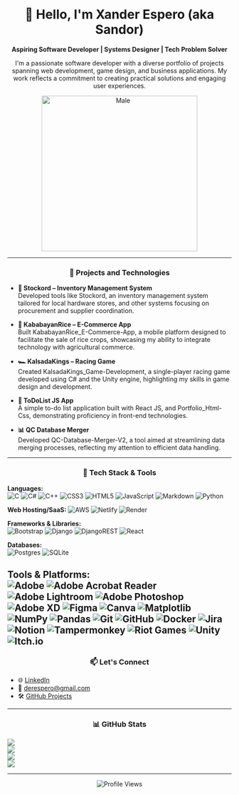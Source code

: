 <div align="center">

# 👋 Hello, I'm Xander Espero (aka Sandor)
**Aspiring Software Developer | Systems Designer | Tech Problem Solver**

I'm a passionate software developer with a diverse portfolio of projects spanning web development, game design, and business applications. My work reflects a commitment to creating practical solutions and engaging user experiences.

<p align="center">
  <img src="https://i.gifer.com/EgUx.gif" width="350" alt="Male">
</p>

</div>

---

<div align="center">

### 💼 Projects and Technologies

</div>

- **🛒 Stockord – Inventory Management System**  
  Developed tools like Stockord, an inventory management system tailored for local hardware stores, and other systems focusing on procurement and supplier coordination.

- **🌾 KababayanRice – E-Commerce App**  
  Built KababayanRice_E-Commerce-App, a mobile platform designed to facilitate the sale of rice crops, showcasing my ability to integrate technology with agricultural commerce.

- **🏎️ KalsadaKings – Racing Game**  
  Created KalsadaKings_Game-Development, a single-player racing game developed using C# and the Unity engine, highlighting my skills in game design and development.

- **📝 ToDoList JS App**  
  A simple to-do list application built with React JS, and Portfolio_Html-Css, demonstrating proficiency in front-end technologies.

- **📊 QC Database Merger**  
  Developed QC-Database-Merger-V2, a tool aimed at streamlining data merging processes, reflecting my attention to efficient data handling.

---

<div align="center">

### 🧠 Tech Stack & Tools

</div>

**Languages:**  
![C](https://img.shields.io/badge/c-%2300599C.svg?style=for-the-badge&logo=c&logoColor=white) ![C#](https://img.shields.io/badge/c%23-%23239120.svg?style=for-the-badge&logo=csharp&logoColor=white) ![C++](https://img.shields.io/badge/c++-%2300599C.svg?style=for-the-badge&logo=c%2B%2B&logoColor=white) ![CSS3](https://img.shields.io/badge/css3-%231572B6.svg?style=for-the-badge&logo=css3&logoColor=white) ![HTML5](https://img.shields.io/badge/html5-%23E34F26.svg?style=for-the-badge&logo=html5&logoColor=white) ![JavaScript](https://img.shields.io/badge/javascript-%23323330.svg?style=for-the-badge&logo=javascript&logoColor=%23F7DF1E) ![Markdown](https://img.shields.io/badge/markdown-%23000000.svg?style=for-the-badge&logo=markdown&logoColor=white) ![Python](https://img.shields.io/badge/python-3670A0?style=for-the-badge&logo=python&logoColor=ffdd54) 

**Web Hosting/SaaS:**
![AWS](https://img.shields.io/badge/AWS-%23FF9900.svg?style=for-the-badge&logo=amazon-aws&logoColor=white) ![Netlify](https://img.shields.io/badge/netlify-%23000000.svg?style=for-the-badge&logo=netlify&logoColor=#00C7B7) ![Render](https://img.shields.io/badge/Render-%46E3B7.svg?style=for-the-badge&logo=render&logoColor=white)

**Frameworks & Libraries:**  
![Bootstrap](https://img.shields.io/badge/bootstrap-%238511FA.svg?style=for-the-badge&logo=bootstrap&logoColor=white) ![Django](https://img.shields.io/badge/django-%23092E20.svg?style=for-the-badge&logo=django&logoColor=white) ![DjangoREST](https://img.shields.io/badge/DJANGO-REST-ff1709?style=for-the-badge&logo=django&logoColor=white&color=ff1709&labelColor=gray) ![React](https://img.shields.io/badge/react-%2320232a.svg?style=for-the-badge&logo=react&logoColor=%2361DAFB)

**Databases:**  
![Postgres](https://img.shields.io/badge/postgres-%23316192.svg?style=for-the-badge&logo=postgresql&logoColor=white) ![SQLite](https://img.shields.io/badge/sqlite-%2307405e.svg?style=for-the-badge&logo=sqlite&logoColor=white)

**Tools & Platforms:**  
![Adobe](https://img.shields.io/badge/adobe-%23FF0000.svg?style=for-the-badge&logo=adobe&logoColor=white) ![Adobe Acrobat Reader](https://img.shields.io/badge/Adobe%20Acrobat%20Reader-EC1C24.svg?style=for-the-badge&logo=Adobe%20Acrobat%20Reader&logoColor=white) ![Adobe Lightroom](https://img.shields.io/badge/Adobe%20Lightroom-31A8FF.svg?style=for-the-badge&logo=Adobe%20Lightroom&logoColor=white) ![Adobe Photoshop](https://img.shields.io/badge/adobe%20photoshop-%2331A8FF.svg?style=for-the-badge&logo=adobe%20photoshop&logoColor=white) ![Adobe XD](https://img.shields.io/badge/Adobe%20XD-470137?style=for-the-badge&logo=Adobe%20XD&logoColor=#FF61F6) ![Figma](https://img.shields.io/badge/figma-%23F24E1E.svg?style=for-the-badge&logo=figma&logoColor=white) ![Canva](https://img.shields.io/badge/Canva-%2300C4CC.svg?style=for-the-badge&logo=Canva&logoColor=white) ![Matplotlib](https://img.shields.io/badge/Matplotlib-%23ffffff.svg?style=for-the-badge&logo=Matplotlib&logoColor=black) ![NumPy](https://img.shields.io/badge/numpy-%23013243.svg?style=for-the-badge&logo=numpy&logoColor=white) ![Pandas](https://img.shields.io/badge/pandas-%23150458.svg?style=for-the-badge&logo=pandas&logoColor=white) ![Git](https://img.shields.io/badge/git-%23F05033.svg?style=for-the-badge&logo=git&logoColor=white) ![GitHub](https://img.shields.io/badge/github-%23121011.svg?style=for-the-badge&logo=github&logoColor=white) ![Docker](https://img.shields.io/badge/docker-%230db7ed.svg?style=for-the-badge&logo=docker&logoColor=white) ![Jira](https://img.shields.io/badge/jira-%230A0FFF.svg?style=for-the-badge&logo=jira&logoColor=white) ![Notion](https://img.shields.io/badge/Notion-%23000000.svg?style=for-the-badge&logo=notion&logoColor=white) ![Tampermonkey](https://img.shields.io/badge/tampermonkey-%2300485B.svg?style=for-the-badge&logo=tampermonkey&logoColor=white) ![Riot Games](https://img.shields.io/badge/riotgames-D32936.svg?style=for-the-badge&logo=riotgames&logoColor=white) ![Unity](https://img.shields.io/badge/unity-%23000000.svg?style=for-the-badge&logo=unity&logoColor=white) ![Itch.io](https://img.shields.io/badge/Itch-%23FF0B34.svg?style=for-the-badge&logo=Itch.io&logoColor=white)
---

<div align="center">

### 📫 Let's Connect

</div>

- 🌐 [LinkedIn](https://www.linkedin.com/in/airysh-xander-espero-b671361b9/)  
- 📧 [derespero@gmail.com](mailto:derespero@gmail.com)  
- 🛠️ [GitHub Projects](https://github.com/SandorTheMoon)

---

<div align="center">

### 📊 GitHub Stats

</div>

<img src="https://github-readme-stats.vercel.app/api?username=SandorTheMoon&theme=dark&hide_border=false&include_all_commits=true&count_private=true" /><br/>
<img src="https://nirzak-streak-stats.vercel.app/?user=SandorTheMoon&theme=dark&hide_border=false" /><br/>
<img src="https://github-readme-stats.vercel.app/api/top-langs/?username=SandorTheMoon&theme=dark&hide_border=false&layout=compact" /><br/>
<img src="https://github-contributor-stats.vercel.app/api?username=SandorTheMoon&limit=5&theme=github_dark&combine_all_yearly_contributions=true" />

---

<div align="center">

<p align="center">
  <img src="https://komarev.com/ghpvc/?username=sandorthemoon&style=flat&color=blue" alt="Profile Views" />
</p>

</div>
